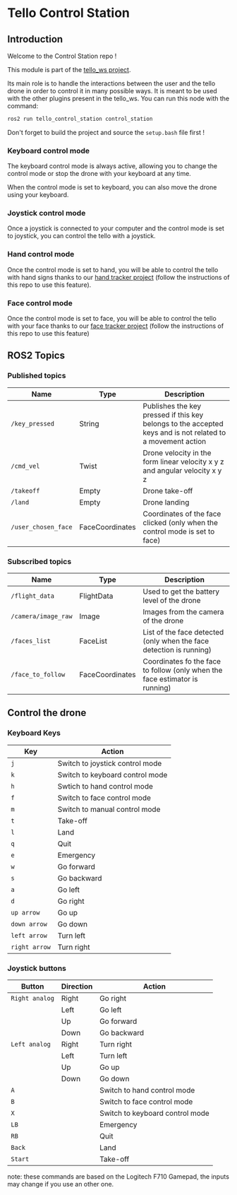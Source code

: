 # Tello Control Station

## Introduction

Welcome to the Control Station repo !

This module is part of the [tello_ws project](https://github.com/snt-arg/tello_ws).

Its main role is to handle the interactions between the user and the tello drone in order to control it in many possible ways. It is meant to be used with the other plugins present in the tello_ws. 
You can run this node with the command:

```bash
ros2 run tello_control_station control_station
```

Don't forget to build the project and source the `setup.bash` file first !


### Keyboard control mode

The keyboard control mode is always active, allowing you to change the control mode or stop the drone with your keyboard at any time.

When the control mode is set to keyboard, you can also move the drone using your keyboard.

### Joystick control mode

Once a joystick is connected to your computer and the control mode is set to joystick, you can control the tello with a joystick. 

### Hand control mode

Once the control mode is set to hand, you will be able to control the tello with hand signs thanks to our [hand tracker project](https://github.com/snt-arg/hand_tracker_plugin) (follow the instructions of this repo to use this feature).

### Face control mode

Once the control mode is set to face, you will be able to control the tello with your face thanks to our [face tracker project](https://github.com/snt-arg/face_tracker_plugin) (follow the instructions of this repo to use this feature)


## ROS2 Topics 

### Published topics


| Name | Type | Description |
|------|------|-------------|
| `/key_pressed` | String | Publishes the key pressed if this key belongs to the accepted keys and is not related to a movement action|
| `/cmd_vel` | Twist | Drone velocity in the form linear velocity x y z and angular velocity x y z|
| `/takeoff` | Empty | Drone take-off |
| `/land` | Empty | Drone landing |
| `/user_chosen_face` | FaceCoordinates| Coordinates of the face clicked (only when the control mode is set to face)|

### Subscribed topics

| Name | Type | Description |
|------|------|-------------|
| `/flight_data` | FlightData | Used to get the battery level of the drone|
| `/camera/image_raw` | Image | Images from the camera of the drone|
| `/faces_list` | FaceList | List of the face detected (only when the face detection is running)|
| `/face_to_follow` | FaceCoordinates | Coordinates fo the face to follow (only when the face estimator is running)|

## Control the drone

### Keyboard Keys

| Key | Action |
|-----|--------|
| `j` | Switch to joystick control mode|
| `k` | Switch to keyboard control mode|
| `h` | Swtich to hand control mode|
| `f` | Switch to face control mode|
| `m` | Switch to manual control mode|
| `t` | Take-off |
| `l` | Land |
| `q` | Quit |
| `e` | Emergency |
| `w` | Go forward |
| `s` | Go backward |
| `a` | Go left |
| `d` | Go right |
| `up arrow` | Go up |
| `down arrow` | Go down |
| `left arrow` | Turn left |
| `right arrow` | Turn right |

### Joystick buttons

| Button | Direction | Action |
|--------|-----------|--------| 
| `Right analog` | Right | Go right |
| | Left | Go left |
| | Up | Go forward |
| | Down | Go backward|
| `Left analog` | Right | Turn right |
| | Left | Turn left |
| | Up | Go up |
| | Down | Go down |
| `A` | | Switch to hand control mode |
| `B` | | Switch to face control mode |
| `X` | | Switch to keyboard control mode |
| `LB` | | Emergency |
| `RB` | | Quit |
| `Back` | | Land |
| `Start` | | Take-off |

note: these commands are based on the Logitech F710 Gamepad, the inputs may change if you use an other one.


